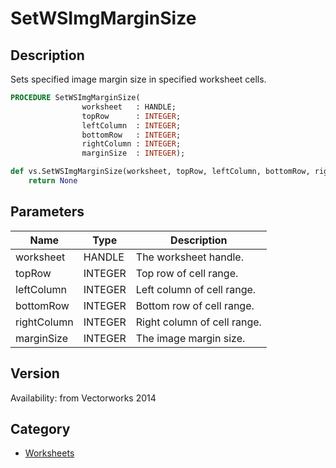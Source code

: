 # SetWSImgMarginSize

## Description
Sets specified image margin size in specified worksheet cells.

```pascal
PROCEDURE SetWSImgMarginSize(
				worksheet   : HANDLE;
				topRow      : INTEGER;
				leftColumn  : INTEGER;
				bottomRow   : INTEGER;
				rightColumn : INTEGER;
				marginSize  : INTEGER);
```

```python
def vs.SetWSImgMarginSize(worksheet, topRow, leftColumn, bottomRow, rightColumn, marginSize):
    return None
```

## Parameters
|Name|Type|Description|
|---|---|---|
|worksheet|HANDLE|The worksheet handle.|
|topRow|INTEGER|Top row of cell range.|
|leftColumn|INTEGER|Left column of cell range.|
|bottomRow|INTEGER|Bottom row of cell range.|
|rightColumn|INTEGER|Right column of cell range.|
|marginSize|INTEGER|The image margin size.|

## Version
Availability: from Vectorworks 2014

## Category
* [Worksheets](../Categories/Worksheets.md)
